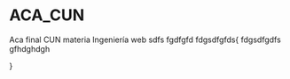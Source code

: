 # ACA_CUN
Aca final CUN materia Ingeniería web
sdfs
fgdfgfd
fdgsdfgfds{
    fdgsdfgdfs
    gfhdghdgh
    
}